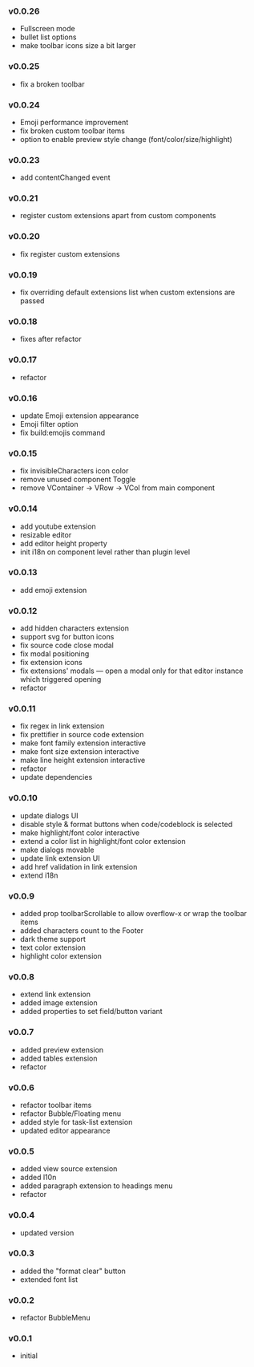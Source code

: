 ### v0.0.26
- Fullscreen mode
- bullet list options
- make toolbar icons size a bit larger

### v0.0.25
- fix a broken toolbar

### v0.0.24
- Emoji performance improvement
- fix broken custom toolbar items
- option to enable preview style change (font/color/size/highlight)

### v0.0.23
- add contentChanged event

### v0.0.21
- register custom extensions apart from custom components

### v0.0.20
- fix register custom extensions

### v0.0.19
- fix overriding default extensions list when custom extensions are passed

### v0.0.18
- fixes after refactor

### v0.0.17
- refactor

### v0.0.16
- update Emoji extension appearance
- Emoji filter option
- fix build:emojis command

### v0.0.15
- fix invisibleCharacters icon color
- remove unused component Toggle
- remove VContainer -> VRow -> VCol from main component

### v0.0.14
- add youtube extension
- resizable editor
- add editor height property
- init i18n on component level rather than plugin level

### v0.0.13
- add emoji extension

### v0.0.12
- add hidden characters extension
- support svg for button icons
- fix source code close modal
- fix modal positioning
- fix extension icons
- fix extensions' modals — open a modal only for that editor instance which triggered opening
- refactor

### v0.0.11
- fix regex in link extension
- fix prettifier in source code extension
- make font family extension interactive
- make font size extension interactive
- make line height extension interactive
- refactor
- update dependencies

### v0.0.10
- update dialogs UI
- disable style & format buttons when code/codeblock is selected
- make highlight/font color interactive
- extend a color list in highlight/font color extension
- make dialogs movable
- update link extension UI
- add href validation in link extension
- extend i18n

### v0.0.9
- added prop toolbarScrollable to allow overflow-x or wrap the toolbar items
- added characters count to the Footer
- dark theme support
- text color extension
- highlight color extension

### v0.0.8
- extend link extension
- added image extension
- added properties to set field/button variant

### v0.0.7
- added preview extension
- added tables extension
- refactor

### v0.0.6
- refactor toolbar items
- refactor Bubble/Floating menu
- added style for task-list extension
- updated editor appearance

### v0.0.5
- added view source extension
- added l10n
- added paragraph extension to headings menu
- refactor

### v0.0.4
- updated version

### v0.0.3
- added the "format clear" button
- extended font list

### v0.0.2
- refactor BubbleMenu

### v0.0.1
- initial

